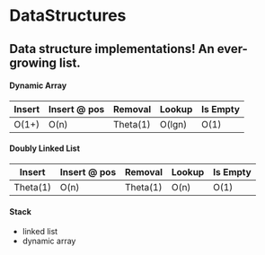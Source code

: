 # DataStructures
## Data structure implementations! An ever-growing list.

#### Dynamic Array
Insert       | Insert @ pos  | Removal       | Lookup        | Is Empty
------------ | ------------- | ------------- | ------------- | -------------
O(1+)        | O(n)          | Theta(1)      | O(lgn)        | O(1)

#### Doubly Linked List
Insert       | Insert @ pos  | Removal       | Lookup        | Is Empty
------------ | ------------- | ------------- | ------------- | -------------
Theta(1)     | O(n)          | Theta(1)      | O(n)          | O(1)

#### Stack
- linked list
- dynamic array
